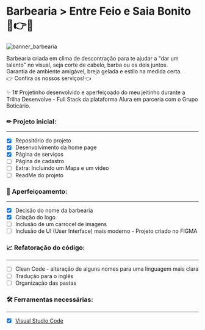 # Barbearia > Entre Feio e Saia Bonito 🥸👉😎
![banner_barbearia](https://user-images.githubusercontent.com/71906862/215306628-045dac1f-2051-4d97-acd8-a18968f26fd7.png)

Barbearia criada em clima de descontração para te ajudar a "dar um talento" no visual, seja corte de cabelo, barba ou os dois juntos.<br>
Garantia de ambiente amigável, breja gelada e estilo na medida certa.<br>
👉 Confira os nossos serviços!👈

✨ 1# Projetinho desenvolvido e aperfeiçoado do meu jeitinho durante a Trilha Desenvolve - Full Stack da plataforma Alura em parceria com o Grupo Boticário. <br> 

### ✏ Projeto inicial:
____________________
- [x] Repositório do projeto
- [x] Desenvolvimento da home page
- [x] Página de serviços
- [ ] Página de cadastro
- [ ] Extra: Incluindo um Mapa e um video
- [ ] ReadMe do projeto

### 🍨 Aperfeiçoamento:
____________________
- [x] Decisão do nome da barbearia
- [x] Criação do logo
- [ ] Inclusão de um carrocel de imagens
- [ ] Inclusão de UI (User Interface) mais moderno - Projeto criado no FIGMA

### 📈 Refatoração do código:
____________________
- [ ] Clean Code - alteração de alguns nomes para uma linguagem mais clara
- [ ] Tradução para o inglês
- [ ] Organização das pastas

### 🛠 Ferramentas necessárias:
____________________
- [x] [Visual Studio Code](https://code.visualstudio.com/)
